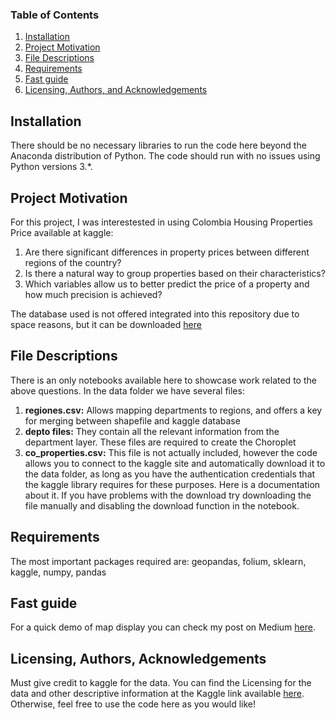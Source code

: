 
### Table of Contents

1. [Installation](#installation)
2. [Project Motivation](#motivation)
3. [File Descriptions](#files)
4. [Requirements](#requirements)
5. [Fast guide](#Fast_guide)
6. [Licensing, Authors, and Acknowledgements](#licensing)

## Installation <a name="installation"></a>

There should be no necessary libraries to run the code here beyond the Anaconda distribution of Python.  The code should run with no issues using Python versions 3.*.

## Project Motivation<a name="motivation"></a>

For this project, I was interestested in using Colombia Housing Properties Price available at kaggle:

1. Are there significant differences in property prices between different regions of the country?
2. Is there a natural way to group properties based on their characteristics?
3. Which variables allow us to better predict the price of a property and how much precision is achieved?

The database used is not offered integrated into this repository due to space reasons, but it can be downloaded [here](https://www.kaggle.com/julianusugaortiz/colombia-housing-properties-price)


## File Descriptions <a name="files"></a>

There is an only notebooks available here to showcase work related to the above questions. In the data folder we have several files:

1. **regiones.csv:** Allows mapping departments to regions, and offers a key for merging between shapefile and kaggle database
2. **depto files:** They contain all the relevant information from the department layer. These files are required to create the Choroplet
3. **co_properties.csv:** This file is not actually included, however the code allows you to connect to the kaggle site and automatically download it to the data folder, as long as you have the authentication credentials that the kaggle library requires for these purposes. Here is a documentation about it. If you have problems with the download try downloading the file manually and disabling the download function in the notebook.

## Requirements <a name="requirements"></a>

The most important packages required are: geopandas, folium, sklearn, kaggle, numpy, pandas


## Fast guide<a name="Fast_guide"></a>

For a quick demo of map display you can check my post on Medium [here](https://hector-montes.medium.com/porqu%C3%A9-folium-y-geopandas-son-la-mejor-combinaci%C3%B3n-para-modelado-de-datos-georreferenciados-240d99f4cdde).

## Licensing, Authors, Acknowledgements<a name="licensing"></a>

Must give credit to kaggle for the data.  You can find the Licensing for the data and other descriptive information at the Kaggle link available [here](https://www.kaggle.com/julianusugaortiz/colombia-housing-properties-price).  Otherwise, feel free to use the code here as you would like!